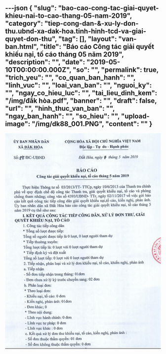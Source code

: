---json
{
    "slug": "bao-cao-cong-tac-giai-quyet-khieu-nai-to-cao-thang-05-nam-2019",
    "category": "tiep-cong-dan-&-xu-ly-don-thu.ubnd-xa-dak-hoa.tinh-hinh-tcd-va-giai-quyet-don-thu",
    "tag": [],
    "layout": "van-ban.html",
    "title": "Báo cáo Công tác giải quyết khiếu nại, tố cáo tháng 05 năm 2019",
    "description": "",
    "date": "2019-05-10T00:00:00.000Z",
    "so": "",
    "permalink": true,
    "trich_yeu": "",
    "co_quan_ban_hanh": "",
    "linh_vuc": "",
    "loai_van_ban": "",
    "nguoi_ky": "",
    "ngay_co_hieu_luc": "",
    "tai_lieu_dinh_kem": "/img/đắk hòa.pdf",
    "banner": "",
    "draft": false,
    "url": "",
    "hinh_thuc_van_ban": "",
    "ngay_ban_hanh": "",
    "so_hieu": "",
    "upload-image": "/img/dk88_001.PNG",
    "__content__": ""
}
---
<p><img alt="" src="/img/dk88_001.PNG" /></p>
